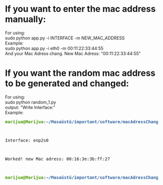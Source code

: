 <h1>If you want to enter the mac address manually:</h1>
For using:<br>
sudo python app.py -i INTERFACE -m NEW_MAC_ADDRESS<br>
Example:<br>
sudo python app.py -i eth0 -m 00:11:22:33:44:55<br>
And your Mac Adress chang. New Mac Adress: "00:11:22:33:44:55"<br>
<h1>If you want the random mac address to be generated and changed:</h1>
For using:<br>
sudo python random_1.py<br>
output: "Write Interface:"<br>
Example:<br>
<pre><font color="#4E9A06"><b>marijua@Marijua</b></font>:<font color="#3465A4"><b>~/Masaüstü/important/software/macAdressChanger</b></font>$ sudo python3 random_1.py 
</pre><br>
<pre>Interface: enp2s0
</pre><br>
<pre>Worked! new Mac adress: 00:16:3e:3b:ff:27
</pre><br>
<pre><font color="#4E9A06"><b>marijua@Marijua</b></font>:<font color="#3465A4"><b>~/Masaüstü/important/software/macAdressChanger</b></font>$ ^C
</pre>
